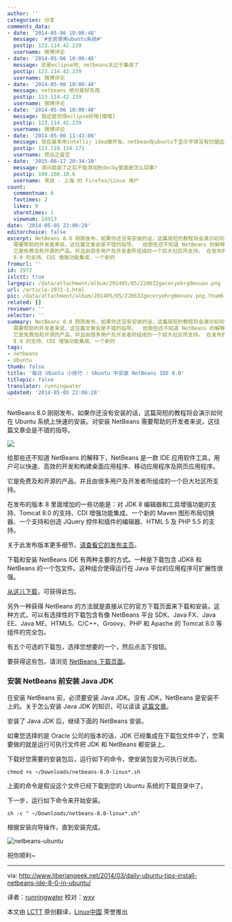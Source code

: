```yaml
---
author: ''
categories: 分享
comments_data:
- date: '2014-05-06 10:00:48'
  message: '#全民使用ubuntu系统#'
  postip: 123.114.42.239
  username: 微博评论
- date: '2014-05-06 10:00:48'
  message: 还是eclipse吧，netbeans太过于集成了
  postip: 123.114.42.239
  username: 微博评论
- date: '2014-05-06 10:00:48'
  message: netbeans 绝对是好东西
  postip: 123.114.42.239
  username: 微博评论
- date: '2014-05-06 10:00:48'
  message: 我还是觉得eclipse好用[嘻嘻]
  postip: 123.114.42.239
  username: 微博评论
- date: '2014-05-06 11:43:08'
  message: 现在基本用intellij idea做开发。netbean在ubuntu下显示字体没有抗锯齿。也许可以设置，但是我找不到。
  postip: 113.119.134.171
  username: 悠远之星空
- date: '2015-06-17 20:34:10'
  message: 请问我装了之后不能添加到docky里面是怎么回事?
  postip: 180.160.10.6
  username: 来自 - 上海 的 Firefox/Linux 用户
count:
  commentnum: 6
  favtimes: 2
  likes: 0
  sharetimes: 1
  viewnum: 14913
date: '2014-05-05 22:06:28'
editorchoice: false
excerpt: NetBeans 8.0 刚刚发布，如果你还没有安装的话，这篇简短的教程将会演示如何在 Ubuntu 系统上快速的安装。对安装 NetBeans
  需要帮助的开发者来说，这往篇文章会是不错的指导。  给那些还不知道 NetBeans 的解释下，NetBeans 是一款 IDE 应用软件工具，用户可以快速、高效的开发和构建桌面应用程序、移动应用程序及网页应用程序。
  它是免费及和开源的产品，并且由很多用户及开发者所组成的一个巨大社区所支持。 在发布的版本 8 里面增加的一些功能是：对 JDK 8 编辑器和工具增强功能的支持、Tomcat
  8.0 的支持、CDI 增强功能集成、一个新的
fromurl: ''
id: 2972
islctt: true
largepic: /data/attachment/album/201405/05/220632gececyehrg8mvuov.png
url: /article-2972-1.html
pic: /data/attachment/album/201405/05/220632gececyehrg8mvuov.png.thumb.jpg
related: []
reviewer: ''
selector: ''
summary: NetBeans 8.0 刚刚发布，如果你还没有安装的话，这篇简短的教程将会演示如何在 Ubuntu 系统上快速的安装。对安装 NetBeans
  需要帮助的开发者来说，这往篇文章会是不错的指导。  给那些还不知道 NetBeans 的解释下，NetBeans 是一款 IDE 应用软件工具，用户可以快速、高效的开发和构建桌面应用程序、移动应用程序及网页应用程序。
  它是免费及和开源的产品，并且由很多用户及开发者所组成的一个巨大社区所支持。 在发布的版本 8 里面增加的一些功能是：对 JDK 8 编辑器和工具增强功能的支持、Tomcat
  8.0 的支持、CDI 增强功能集成、一个新的
tags:
- netbeans
- Ubuntu
thumb: false
title: '每日 Ubuntu 小技巧 : Ubuntu 中安装 NetBeans IDE 8.0'
titlepic: false
translator: runningwater
updated: '2014-05-05 22:06:28'
---
```


NetBeans 8.0 刚刚发布，如果你还没有安装的话，这篇简短的教程将会演示如何在 Ubuntu 系统上快速的安装。对安装 NetBeans 需要帮助的开发者来说，这往篇文章会是不错的指导。


![](/data/attachment/album/201405/05/220632gececyehrg8mvuov.png)


给那些还不知道 NetBeans 的解释下，NetBeans 是一款 IDE 应用软件工具，用户可以快速、高效的开发和构建桌面应用程序、移动应用程序及网页应用程序。


它是免费及和开源的产品，并且由很多用户及开发者所组成的一个巨大社区所支持。


在发布的版本 8 里面增加的一些功能是：对 JDK 8 编辑器和工具增强功能的支持、Tomcat 8.0 的支持、CDI 增强功能集成、一个新的 Maven 图形布局切换器、一个支持和创造 JQuery 控件和插件的编辑器、HTML 5 及 PHP 5.5 的支持。


关于此发布版本更多细节，[请查看它的发布主页](https://netbeans.org/community/releases/80/index.html)。


下载和安装 NetBeans IDE 有两种主要的方式。一种是下载包含 JDK8 和 NetBeans 的一个包文件。这种组合使得运行在 Java 平台的应用程序可扩展性很强。


[从这儿下载](http://www.oracle.com/technetwork/java/javase/downloads/jdk-netbeans-jsp-142931.html)，可获得此包。


另外一种获得 NetBeans 的方法就是直接从它的官方下载页面来下载和安装。这种方式，可以有选择性的下载包含有像 NetBeans 平台 SDK、Java FX、Java EE、Java ME、HTML5、C/C++、Groovy、PHP 和 Apache 的 Tomcat 8.0 等组件的完全包。


有五个可选的下载包，选择您想要的一个，然后点击下按钮。


要获得这些包，请浏览 [NetBeans 下载页面](https://netbeans.org/downloads/)。


### 安装 NetBeans 前安装 Java JDK


在安装 NetBeans 前，必须要安装 Java JDK。没有 JDK，NetBeans 是安装不上的。关于怎么安装 Java JDK 的知识，可以读读 [这篇文章](http://www.liberiangeek.net/2013/10/netbeans-ide-7-4-released-heres-install-ubuntu/)。


安装了 Java JDK 后，继续下面的 NetBeans 安装。


如果您选择的是 Oracle 公司的版本的话，JDK 已经集成在下载包文件中了，您需要做的就是运行可执行文件把 JDK 和 NetBeans 都安装上。


下载好您需要的安装包后，运行如下的命令，使安装包变为可执行状态。



```
chmod +x ~/Downloads/netbeans-8.0-linux*.sh

```

上面的命令是假设这个文件已经下载到您的 Ubuntu 系统的下载目录中了。


下一步，运行如下命令来开始安装。



```
sh -c " ~/Downloads/netbeans-8.0-linux*.sh"

```

根据安装向导操作，直到安装完成。


![netbeans-ubuntu](/data/attachment/album/201405/05/220634hopuxgnax9zeq4tf.png)


祝你顺利~




---


via: <http://www.liberiangeek.net/2014/03/daily-ubuntu-tips-install-netbeans-ide-8-0-in-ubuntu/>


译者：[runningwater](https://github.com/runningwater) 校对：[wxy](https://github.com/wxy)


本文由 [LCTT](https://github.com/LCTT/TranslateProject) 原创翻译，[Linux中国](http://linux.cn/) 荣誉推出